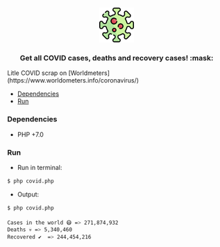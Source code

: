 <p align="center">
  <a href="https://github.com/thiiagoms/covid-scrap">
    <img src="assets/virus.png" alt="Logo" width="80" height="80">
  </a>
     <h3 align="center">Get all COVID cases, deaths and recovery cases! :mask:</h3>
</p>
Litle COVID scrap on [Worldmeters](https://www.worldometers.info/coronavirus/)

- [Dependencies](#Dependencies)
- [Run](#Run)

### Dependencies
* PHP +7.0

### Run

- Run in terminal:
```bash
$ php covid.php
```
- Output:
```bash
$ php covid.php

Cases in the world 😷 => 271,874,932
Deaths 💀 => 5,340,460
Recovered ✔️  => 244,454,216
```
